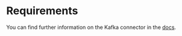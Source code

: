 # Requirements
<!-- to be updated -->
You can find further information on the Kafka connector in the [docs](https://docs.open-metadata.org/connectors/pipeline/fivetran).